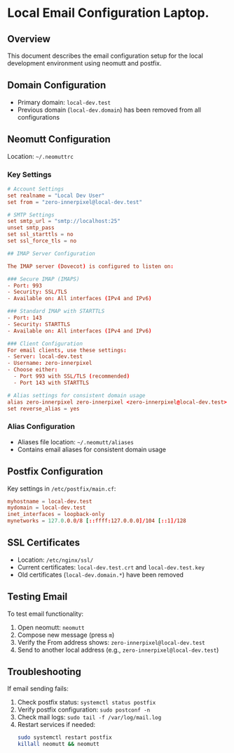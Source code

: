# Local Email Configuration Laptop.  

## Overview
This document describes the email configuration setup for the local development environment using neomutt and postfix.

## Domain Configuration
- Primary domain: `local-dev.test`
- Previous domain (`local-dev.domain`) has been removed from all configurations

## Neomutt Configuration
Location: `~/.neomuttrc`

### Key Settings
```conf
# Account Settings
set realname = "Local Dev User"
set from = "zero-innerpixel@local-dev.test"

# SMTP Settings
set smtp_url = "smtp://localhost:25"
unset smtp_pass
set ssl_starttls = no
set ssl_force_tls = no

## IMAP Server Configuration

The IMAP server (Dovecot) is configured to listen on:

### Secure IMAP (IMAPS)
- Port: 993
- Security: SSL/TLS
- Available on: All interfaces (IPv4 and IPv6)

### Standard IMAP with STARTTLS
- Port: 143
- Security: STARTTLS
- Available on: All interfaces (IPv4 and IPv6)

### Client Configuration
For email clients, use these settings:
- Server: local-dev.test
- Username: zero-innerpixel
- Choose either:
  - Port 993 with SSL/TLS (recommended)
  - Port 143 with STARTTLS

# Alias settings for consistent domain usage
alias zero-innerpixel zero-innerpixel <zero-innerpixel@local-dev.test>
set reverse_alias = yes
```

### Alias Configuration
- Aliases file location: `~/.neomutt/aliases`
- Contains email aliases for consistent domain usage

## Postfix Configuration
Key settings in `/etc/postfix/main.cf`:
```conf
myhostname = local-dev.test
mydomain = local-dev.test
inet_interfaces = loopback-only
mynetworks = 127.0.0.0/8 [::ffff:127.0.0.0]/104 [::1]/128
```

## SSL Certificates
- Location: `/etc/nginx/ssl/`
- Current certificates: `local-dev.test.crt` and `local-dev.test.key`
- Old certificates (`local-dev.domain.*`) have been removed

## Testing Email
To test email functionality:
1. Open neomutt: `neomutt`
2. Compose new message (press `m`)
3. Verify the From address shows: `zero-innerpixel@local-dev.test`
4. Send to another local address (e.g., `zero-innerpixel@local-dev.test`)

## Troubleshooting
If email sending fails:
1. Check postfix status: `systemctl status postfix`
2. Verify postfix configuration: `sudo postconf -n`
3. Check mail logs: `sudo tail -f /var/log/mail.log`
4. Restart services if needed:
   ```bash
   sudo systemctl restart postfix
   killall neomutt && neomutt
   ```
